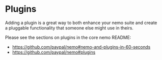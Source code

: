 # Plugins

Adding a plugin is a great way to both enhance your nemo suite and create a pluggable functionality that someone else
might use in theirs.

Please see the sections on plugins in the core nemo README:

- https://github.com/paypal/nemo#nemo-and-plugins-in-60-seconds
- https://github.com/paypal/nemo#plugins

